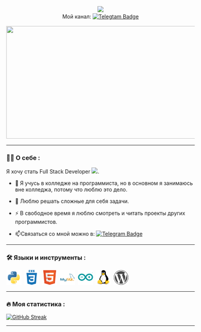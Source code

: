 <div id="header" align="center">
  <img src="https://i.pinimg.com/originals/75/8f/1c/758f1cd8cede9c3e4711306fc030f4ce.gif" width="150"/>
</div>

<div id="badges" align="center">
  Мой канал:
  <a href="https://t.me/a1exeyvich">
    <img src="https://img.shields.io/badge/Telegram-blue?style=for-the-badge&logo=telegram`&logoColor=white" alt="Telegtam Badge"/>
  </a>
</div>

<div align="center">
  <img src="https://komarev.com/ghpvc/?username=A1exeyevich&style=flat-square&color=blue" alt=""/>
</div>

<div align="center">
  <img src="https://media.giphy.com/media/dWesBcTLavkZuG35MI/giphy.gif" width="600" height="300"/>
</div>

___
### :woman_technologist: О себе :
Я хочу стать Full Stack Developer <img src="https://media.giphy.com/media/WUlplcMpOCEmTGBtBW/giphy.gif" width="30">.

- :telescope: Я учусь в колледже на программиста, но в основном я занимаюсь вне колледжа, потому что люблю это дело. 

- :seedling: Люблю решать сложные для себя задачи.

- :zap: В свободное время я люблю смотреть и читать проекты других программистов.

- :mailbox:Связаться со мной можно в: [![Telegram Badge](https://img.shields.io/badge/Telegram-blue?style=for-the-badge&logo=telegram`&logoColor=white)](https://t.me/luccyass)
___

### :hammer_and_wrench: Языки и инструменты :

<div>
  <img src="https://raw.githubusercontent.com/devicons/devicon/1119b9f84c0290e0f0b38982099a2bd027a48bf1/icons/python/python-original.svg" title="Python" alt="Python" width="40" height="40"/>&nbsp;
  <img src="https://github.com/devicons/devicon/blob/master/icons/css3/css3-plain-wordmark.svg"  title="CSS3" alt="CSS" width="40" height="40"/>&nbsp;
  <img src="https://github.com/devicons/devicon/blob/master/icons/html5/html5-original.svg" title="HTML5" alt="HTML" width="40" height="40"/>&nbsp;
  <img src="https://github.com/devicons/devicon/blob/master/icons/mysql/mysql-original-wordmark.svg" title="MySQL"  alt="MySQL" width="40" height="40"/>&nbsp;
  <img src="https://raw.githubusercontent.com/devicons/devicon/1119b9f84c0290e0f0b38982099a2bd027a48bf1/icons/arduino/arduino-original.svg" title="Arduino"  alt="Arduino" width="40" height="40"/>&nbsp;
  <img src="https://raw.githubusercontent.com/devicons/devicon/1119b9f84c0290e0f0b38982099a2bd027a48bf1/icons/linux/linux-original.svg" title="linux"  alt="linux" width="40" height="40"/>&nbsp;
  <img src="https://raw.githubusercontent.com/devicons/devicon/1119b9f84c0290e0f0b38982099a2bd027a48bf1/icons/wordpress/wordpress-plain.svg" title="WordPress"  alt="WordPress" width="40" height="40"/>&nbsp
</div>

___
### :fire: Моя статистика :

[![GitHub Streak](http://github-readme-streak-stats.herokuapp.com?user=A1exeyevich&theme=dark&locale=ru)](https://git.io/streak-stats)
___
